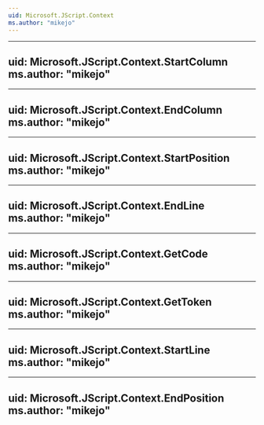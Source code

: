 ```yaml
---
uid: Microsoft.JScript.Context
ms.author: "mikejo"
---
```


---
uid: Microsoft.JScript.Context.StartColumn
ms.author: "mikejo"
---

---
uid: Microsoft.JScript.Context.EndColumn
ms.author: "mikejo"
---

---
uid: Microsoft.JScript.Context.StartPosition
ms.author: "mikejo"
---

---
uid: Microsoft.JScript.Context.EndLine
ms.author: "mikejo"
---

---
uid: Microsoft.JScript.Context.GetCode
ms.author: "mikejo"
---

---
uid: Microsoft.JScript.Context.GetToken
ms.author: "mikejo"
---

---
uid: Microsoft.JScript.Context.StartLine
ms.author: "mikejo"
---

---
uid: Microsoft.JScript.Context.EndPosition
ms.author: "mikejo"
---
